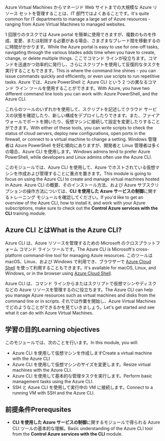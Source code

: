 <span data-ttu-id="41c18-101">Azure Virtual Machines からマネージド Web サイトまでの大規模な Azure リソース セットを管理することは、IT 部門ではよくあることです。</span><span class="sxs-lookup"><span data-stu-id="41c18-101">It's quite common for IT departments to manage a large set of Azure resources - ranging from Azure Virtual Machines to managed websites.</span></span>

<span data-ttu-id="41c18-102">1 回限りのタスクでは Azure portal を簡単に使用できますが、複数のものを作成、変更、または削除する必要がある場合、さまざまなブレード間を移動するのに時間がかかります。</span><span class="sxs-lookup"><span data-stu-id="41c18-102">While the Azure portal is easy to use for one-off tasks, navigating through the various blades adds time when you have to create, change, or delete multiple things.</span></span> <span data-ttu-id="41c18-103">ここでコマンド ラインが役立ちます。コマンドを迅速かつ効率的に発行し、さらにスクリプトを使用して反復的なタスクを実行することもできます。</span><span class="sxs-lookup"><span data-stu-id="41c18-103">This is where the command line shines - you can issue commands quickly and efficiently, or even use scripts to run repetitive tasks.</span></span> <span data-ttu-id="41c18-104">Azure では、Azure PowerShell と Azure CLI という 2 つの異なるコマンド ライン ツールを使用することができます。</span><span class="sxs-lookup"><span data-stu-id="41c18-104">With Azure, you have two different command line tools you can work with: Azure PowerShell, and the Azure CLI.</span></span>

<span data-ttu-id="41c18-105">これらのツールのいずれかを使用して、スクリプトを記述してクラウド サービスの状態を確認したり、新しい構成をデプロイしたりできます。また、ファイアウォールでポートを開いたり、仮想マシンに接続して設定を変更したりすることができます。</span><span class="sxs-lookup"><span data-stu-id="41c18-105">With either of these tools, you can write scripts to check the status of cloud servers, deploy new configurations, open ports in the firewall, or connect to a virtual machine to change a setting.</span></span> <span data-ttu-id="41c18-106">Windows 管理者は Azure PowerShell を好む傾向にありますが、開発者と Linux 管理者は多くの場合、Azure CLI を使用します。</span><span class="sxs-lookup"><span data-stu-id="41c18-106">Windows admins tend to prefer Azure PowerShell, while developers and Linux admins often use the Azure CLI.</span></span>

<span data-ttu-id="41c18-107">このモジュールでは、Azure CLI を使用して、Azure でホストされている仮想マシンを作成および管理することに重点を置きます。</span><span class="sxs-lookup"><span data-stu-id="41c18-107">This module is going to focus on using the Azure CLI to create and manage virtual machines hosted in Azure.</span></span> <span data-ttu-id="41c18-108">Azure CLI の概要、そのインストール方法、および Azure サブスクリプションの操作方法については、**CLI を使用した Azure サービスの制御**に関するトレーニング モジュールを確認してください。</span><span class="sxs-lookup"><span data-stu-id="41c18-108">If you'd like to get an overview of the Azure CLI, how to install it, and work with your Azure subscriptions, make sure to check out the **Control Azure services with the CLI** training module.</span></span>

## <a name="what-is-the-azure-cli"></a><span data-ttu-id="41c18-109">Azure CLI とは</span><span class="sxs-lookup"><span data-stu-id="41c18-109">What is the Azure CLI?</span></span>

<span data-ttu-id="41c18-110">Azure CLI は、Azure リソースを管理するための Microsoft のクロスプラットフォーム コマンド ライン ツールです。</span><span class="sxs-lookup"><span data-stu-id="41c18-110">The Azure CLI is Microsoft's cross-platform command-line tool for managing Azure resources.</span></span> <span data-ttu-id="41c18-111">このツールは macOS、Linux、および Windows で利用でき、ブラウザーで [Azure Cloud Shell](https://docs.microsoft.com/azure/cloud-shell/overview) を使って利用することもできます。</span><span class="sxs-lookup"><span data-stu-id="41c18-111">It's available for macOS, Linux, and Windows, or in the browser using [Azure Cloud Shell](https://docs.microsoft.com/azure/cloud-shell/overview).</span></span>

<span data-ttu-id="41c18-112">Azure CLI は、コマンド ラインからまたはスクリプトで仮想マシンやディスクなどの Azure リソースを管理するのに役立ちます。</span><span class="sxs-lookup"><span data-stu-id="41c18-112">The Azure CLI can help you manage Azure resources such as virtual machines and disks from the command line or in scripts.</span></span> <span data-ttu-id="41c18-113">それでは作業を開始し、Azure Virtual Machines でどのようなことができるかを見ていきましょう。</span><span class="sxs-lookup"><span data-stu-id="41c18-113">Let's get started and see what it can do with Azure Virtual Machines.</span></span>

## <a name="learning-objectives"></a><span data-ttu-id="41c18-114">学習の目的</span><span class="sxs-lookup"><span data-stu-id="41c18-114">Learning objectives</span></span>

<span data-ttu-id="41c18-115">このモジュールでは、次のことを行います。</span><span class="sxs-lookup"><span data-stu-id="41c18-115">In this module, you will:</span></span>

- <span data-ttu-id="41c18-116">Azure CLI を使用して仮想マシンを作成します</span><span class="sxs-lookup"><span data-stu-id="41c18-116">Create a virtual machine with the Azure CLI</span></span>
- <span data-ttu-id="41c18-117">Azure CLI を使用して仮想マシンのサイズを変更します。</span><span class="sxs-lookup"><span data-stu-id="41c18-117">Resize virtual machines with the Azure CLI.</span></span>
- <span data-ttu-id="41c18-118">Azure CLI を使用して基本的な管理タスクを実行します。</span><span class="sxs-lookup"><span data-stu-id="41c18-118">Perform basic management tasks using the Azure CLI.</span></span>
- <span data-ttu-id="41c18-119">SSH と Azure CLI を使用して実行中の VM に接続します。</span><span class="sxs-lookup"><span data-stu-id="41c18-119">Connect to a running VM with SSH and the Azure CLI.</span></span>

## <a name="prerequsites"></a><span data-ttu-id="41c18-120">前提条件</span><span class="sxs-lookup"><span data-stu-id="41c18-120">Prerequsites</span></span>

- <span data-ttu-id="41c18-121">**CLI を使用した Azure サービスの制御**に関するモジュールで得られる Azure CLI ツールの基本的な理解。</span><span class="sxs-lookup"><span data-stu-id="41c18-121">Basic understanding of the Azure CLI tool from the **Control Azure services with the CLI** module.</span></span>